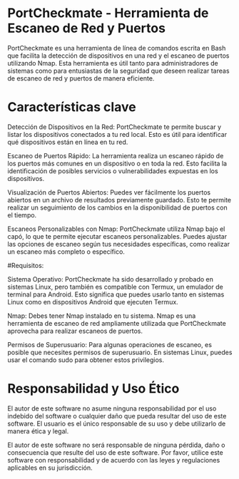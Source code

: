 # PortCheckmate - Herramienta de Escaneo de Red y Puertos
PortCheckmate es una herramienta de línea de comandos escrita en Bash que facilita la
detección de dispositivos en una red y el escaneo de puertos utilizando Nmap. Esta herramienta es útil 
tanto para administradores de sistemas como para entusiastas de la seguridad que deseen realizar
tareas de escaneo de red y puertos de manera eficiente.

# Características clave
Detección de Dispositivos en la Red: PortCheckmate te permite buscar y listar los dispositivos conectados a tu red local. 
Esto es útil para identificar qué dispositivos están en línea en tu red.

Escaneo de Puertos Rápido: La herramienta realiza un escaneo rápido de los puertos más comunes en un dispositivo o en toda la red.
Esto facilita la identificación de posibles servicios o vulnerabilidades expuestas en los dispositivos.

Visualización de Puertos Abiertos: Puedes ver fácilmente los puertos abiertos en un archivo de resultados previamente guardado. 
Esto te permite realizar un seguimiento de los cambios en la disponibilidad de puertos con el tiempo.

Escaneos Personalizables con Nmap: PortCheckmate utiliza Nmap bajo el capó, lo que te permite ejecutar escaneos personalizables.
Puedes ajustar las opciones de escaneo según tus necesidades específicas, como realizar un escaneo más completo o específico.


#Requisitos:

Sistema Operativo: PortCheckmate ha sido desarrollado y probado en sistemas Linux, pero también es compatible con Termux, 
un emulador de terminal para Android. Esto significa que puedes usarlo tanto en sistemas Linux como en dispositivos Android que ejecuten Termux.

Nmap: Debes tener Nmap instalado en tu sistema. Nmap es una herramienta de escaneo de red ampliamente utilizada que PortCheckmate
aprovecha para realizar escaneos de puertos.

Permisos de Superusuario: Para algunas operaciones de escaneo, es posible que necesites permisos de superusuario. En sistemas Linux,
puedes usar el comando sudo para obtener estos privilegios.


# Responsabilidad y Uso Ético
El autor de este software no asume ninguna responsabilidad por el uso indebido del 
software o cualquier daño que pueda resultar del uso de este software. El usuario es el único 
responsable de su uso y debe utilizarlo de manera ética y legal.

El autor de este software no será responsable de ninguna pérdida, daño o consecuencia que resulte del uso de este software.
Por favor, utilice este software con responsabilidad y de acuerdo con las leyes y regulaciones aplicables en su jurisdicción.


